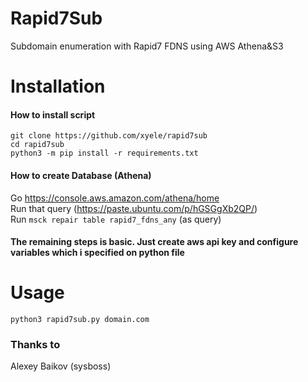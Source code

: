 # Rapid7Sub
Subdomain enumeration with Rapid7 FDNS using AWS Athena&S3
# Installation
#### How to install script
    git clone https://github.com/xyele/rapid7sub
    cd rapid7sub
    python3 -m pip install -r requirements.txt
#### How to create Database (Athena)
Go https://console.aws.amazon.com/athena/home <br>
Run that query (https://paste.ubuntu.com/p/hGSGgXb2QP/) <br>
Run `msck repair table rapid7_fdns_any` (as query)

#### The remaining steps is basic. Just create aws api key and configure variables which i specified on python file

# Usage
`python3 rapid7sub.py domain.com`

### Thanks to
Alexey Baikov (sysboss)
